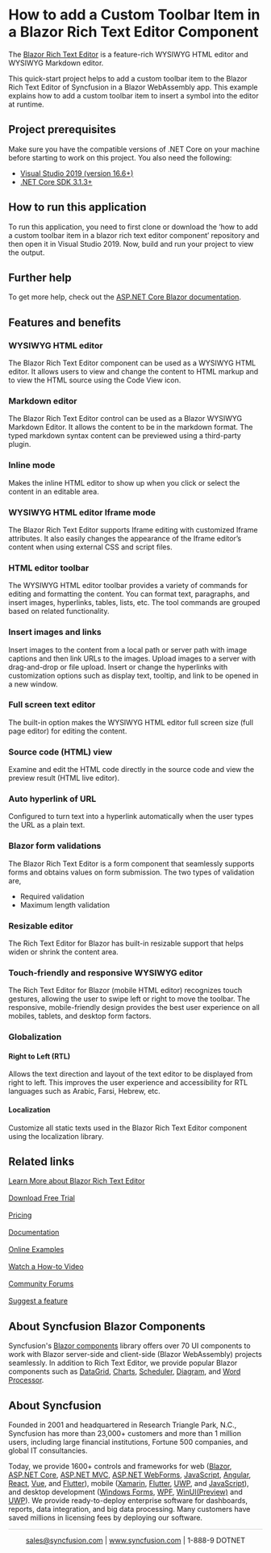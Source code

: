# How to add a Custom Toolbar Item in a Blazor Rich Text Editor Component

The [Blazor Rich Text Editor](https://www.syncfusion.com/blazor-components/blazor-wysiwyg-rich-text-editor?utm_source=github&utm_medium=listing&utm_campaign=blazor-rich-text-editor-github-samples) is a feature-rich WYSIWYG HTML editor and WYSIWYG Markdown editor. 

This quick-start project helps to add a custom toolbar item to the Blazor Rich Text Editor of Syncfusion in a Blazor WebAssembly app. This example explains how to add a custom toolbar item to insert a symbol into the editor at runtime.

## Project prerequisites
Make sure you have the compatible versions of .NET Core on your machine before starting to work on this project. You also need the following:
* [Visual Studio 2019 (version 16.6+)]( https://visualstudio.microsoft.com/downloads)
* [.NET Core SDK 3.1.3+](https://dotnet.microsoft.com/download/dotnet-core/3.1)

## How to run this application
To run this application, you need to first clone or download the ‘how to add a custom toolbar item in a blazor rich text editor component’ repository and then open it in Visual Studio 2019. Now, build and run your project to view the output.

## Further help
To get more help, check out the [ASP.NET Core Blazor documentation](https://docs.microsoft.com/en-us/aspnet/core/blazor).

## Features and benefits

### WYSIWYG HTML editor
The Blazor Rich Text Editor component can be used as a WYSIWYG HTML editor. It allows users to view and change the content to HTML markup and to view the HTML source using the Code View icon.

### Markdown editor
The Blazor Rich Text Editor control can be used as a Blazor WYSIWYG Markdown Editor. It allows the content to be in the markdown format. The typed markdown syntax content can be previewed using a third-party plugin.

### Inline mode
Makes the inline HTML editor to show up when you click or select the content in an editable area.

### WYSIWYG HTML editor Iframe mode
The Blazor Rich Text Editor supports Iframe editing with customized Iframe attributes. It also easily changes the appearance of the Iframe editor’s content when using external CSS and script files.

### HTML editor toolbar
The WYSIWYG HTML editor toolbar provides a variety of commands for editing and formatting the content. You can format text, paragraphs, and insert images,  hyperlinks, tables, lists, etc. The tool commands are grouped based on related functionality.

### Insert images and links
Insert images to the content from a local path or server path with image captions and then link URLs to the images. Upload images to a server with drag-and-drop or file upload. Insert or change the hyperlinks with customization options such as display text, tooltip, and link to be opened in a new window.

### Full screen text editor
The built-in option makes the WYSIWYG HTML editor full screen size (full page editor) for editing the content.

### Source code (HTML) view
Examine and edit the HTML code directly in the source code and view the preview result (HTML live editor).

### Auto hyperlink of URL
Configured to turn text into a hyperlink automatically when the user types the URL as a plain text.

### Blazor form validations
The Blazor Rich Text Editor is a form component that seamlessly supports forms and obtains values on form submission. The two types of validation are,
*	Required validation
*	Maximum length validation

### Resizable editor
The Rich Text Editor for Blazor has built-in resizable support that helps widen or shrink the content area.

### Touch-friendly and responsive WYSIWYG editor
The Rich Text Editor for Blazor (mobile HTML editor) recognizes touch gestures, allowing the user to swipe left or right to move the toolbar. The responsive, mobile-friendly design provides the best user experience on all mobiles, tablets, and desktop form factors.

### Globalization

#### Right to Left (RTL)
Allows the text direction and layout of the text editor to be displayed from right to left. This improves the user experience and accessibility for RTL languages such as Arabic, Farsi, Hebrew, etc.

#### Localization
Customize all static texts used in the Blazor Rich Text Editor component using the localization library.

## Related links
[Learn More about Blazor Rich Text Editor](https://www.syncfusion.com/blazor-components/blazor-wysiwyg-rich-text-editor?utm_source=github&utm_medium=listing&utm_campaign=blazor-rich-text-editor-github-samples) <br/><br/>
[Download Free Trial](https://www.syncfusion.com/downloads?utm_source=github&utm_medium=listing&utm_campaign=blazor-rich-text-editor-github-samples) <br/><br/>
[Pricing](https://www.syncfusion.com/sales/products/blazor?utm_source=github&utm_medium=listing&utm_campaign=blazor-rich-text-editor-github-samples) <br/><br/>
[Documentation](https://blazor.syncfusion.com/documentation/rich-text-editor/getting-started/?utm_source=github&utm_medium=listing&utm_campaign=blazor-rich-text-editor-github-samples) <br/><br/>
[Online Examples](https://blazor.syncfusion.com/demos/rich-text-editor/overview?theme=bootstrap4?utm_source=github&utm_medium=listing&utm_campaign=blazor-rich-text-editor-github-samples) <br/><br/>
[Watch a How-to Video](https://www.syncfusion.com/tutorial-videos/blazor/rich-text-editor?title=create-a-rich-text-editor-in-a-blazor-server-application) <br/><br/>
[Community Forums](https://www.syncfusion.com/forums/blazor-components/rich-text-editor?utm_source=github&utm_medium=listing&utm_campaign=blazor-rich-text-editor-github-samples) <br/><br/>
[Suggest a feature](https://www.syncfusion.com/feedback/blazor-components?utm_source=github&utm_medium=listing&utm_campaign=blazor-rich-text-editor-github-samples)

## About Syncfusion Blazor Components
Syncfusion's [Blazor components](https://www.syncfusion.com/blazor-components?utm_source=github&utm_medium=listing&utm_campaign=blazor-rich-text-editor-github-samples) library offers over 70 UI components to work with Blazor server-side and client-side (Blazor WebAssembly) projects seamlessly. In addition to Rich Text Editor, we provide popular Blazor components such as [DataGrid](https://www.syncfusion.com/blazor-components/blazor-datagrid?utm_source=github&utm_medium=listing&utm_campaign=blazor-rich-text-editor-github-samples), [Charts](https://www.syncfusion.com/blazor-components/blazor-charts?utm_source=github&utm_medium=listing&utm_campaign=blazor-rich-text-editor-github-samples), 
[Scheduler](https://www.syncfusion.com/blazor-components/blazor-scheduler?utm_source=github&utm_medium=listing&utm_campaign=blazor-rich-text-editor-github-samples), [Diagram](https://www.syncfusion.com/blazor-components/blazor-diagram?utm_source=github&utm_medium=listing&utm_campaign=blazor-rich-text-editor-github-samples), and [Word Processor](https://www.syncfusion.com/blazor-components/blazor-word-processor?utm_source=github&utm_medium=listing&utm_campaign=blazor-rich-text-editor-github-samples).

## About Syncfusion
Founded in 2001 and headquartered in Research Triangle Park, N.C., Syncfusion has more than 23,000+ customers and more than 1 million users, including large financial institutions, Fortune 500 companies, and global IT consultancies.
 
Today, we provide 1600+ controls and frameworks for web
([Blazor](https://www.syncfusion.com/blazor-components?utm_source=github&utm_medium=listing&utm_campaign=blazor-rich-text-editor-github-samples),
[ASP.NET Core](https://www.syncfusion.com/aspnet-core-ui-controls?utm_source=github&utm_medium=listing&utm_campaign=blazor-rich-text-editor-github-samples),
[ASP.NET MVC](https://www.syncfusion.com/aspnet-mvc-ui-controls?utm_source=github&utm_medium=listing&utm_campaign=blazor-rich-text-editor-github-samples),
[ASP.NET WebForms](https://www.syncfusion.com/jquery/aspnet-webforms-ui-controls?utm_source=github&utm_medium=listing&utm_campaign=blazor-rich-text-editor-github-samples),
[JavaScript](https://www.syncfusion.com/javascript-ui-controls?utm_source=github&utm_medium=listing&utm_campaign=blazor-rich-text-editor-github-samples),
[Angular](https://www.syncfusion.com/angular-ui-components?utm_source=github&utm_medium=listing&utm_campaign=blazor-rich-text-editor-github-samples),
[React](https://www.syncfusion.com/react-ui-components?utm_source=github&utm_medium=listing&utm_campaign=blazor-rich-text-editor-github-samples),
[Vue](https://www.syncfusion.com/vue-ui-components?utm_source=github&utm_medium=listing&utm_campaign=blazor-rich-text-editor-github-samples),
and 
[Flutter](https://www.syncfusion.com/flutter-widgets?utm_source=github&utm_medium=listing&utm_campaign=blazor-rich-text-editor-github-samples)),
mobile
([Xamarin](https://www.syncfusion.com/xamarin-ui-controls?utm_source=github&utm_medium=listing&utm_campaign=blazor-rich-text-editor-github-samples),
[Flutter](https://www.syncfusion.com/flutter-widgets?utm_source=github&utm_medium=listing&utm_campaign=blazor-rich-text-editor-github-samples),
[UWP](https://www.syncfusion.com/uwp-ui-controls?utm_source=github&utm_medium=listing&utm_campaign=blazor-rich-text-editor-github-samples),
and
[JavaScript](https://www.syncfusion.com/javascript-ui-controls?utm_source=github&utm_medium=listing&utm_campaign=blazor-rich-text-editor-github-samples)),
and desktop development ([Windows
Forms](https://www.syncfusion.com/winforms-ui-controls?utm_source=github&utm_medium=listing&utm_campaign=blazor-rich-text-editor-github-samples),
[WPF](https://www.syncfusion.com/wpf-ui-controls?utm_source=github&utm_medium=listing&utm_campaign=blazor-rich-text-editor-github-samples),
[WinUI(Preview)](https://www.syncfusion.com/winui-controls?utm_source=github&utm_medium=listing&utm_campaign=blazor-rich-text-editor-github-samples)
and
[UWP](https://www.syncfusion.com/uwp-ui-controls?utm_source=github&utm_medium=listing&utm_campaign=blazor-rich-text-editor-github-samples)).
We provide ready-to-deploy enterprise software for dashboards, reports,
data integration, and big data processing. Many customers have saved
millions in licensing fees by deploying our software.

		
<hr style="height:0.3px;border:none;color:lightgrey;background-color:lightgrey;" />

<p align="center">
  <a href="mailto:sales@syncfusion.com?Subject=Syncfusion Blazor Rich Text Editor - Github" target="_top">sales@syncfusion.com</a> | <a href="https://www.syncfusion.com?utm_source=github&utm_medium=listing&utm_campaign=blazor-rich-text-editor-github-samples">www.syncfusion.com</a> | 1-888-9 DOTNET <br>
</p>
